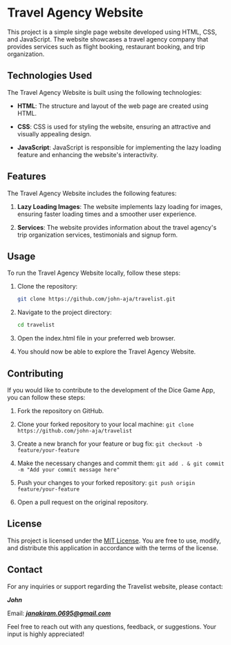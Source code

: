 # Travel Agency Website

This project is a simple single page website developed using HTML, CSS, and JavaScript. The website showcases a travel agency company that provides services such as flight booking, restaurant booking, and trip organization.

## Technologies Used

The Travel Agency Website is built using the following technologies:

- **HTML**: The structure and layout of the web page are created using HTML.

- **CSS**: CSS is used for styling the website, ensuring an attractive and visually appealing design.

- **JavaScript**: JavaScript is responsible for implementing the lazy loading feature and enhancing the website's interactivity.

## Features

The Travel Agency Website includes the following features:

1. **Lazy Loading Images**: The website implements lazy loading for images, ensuring faster loading times and a smoother user experience.

2. **Services**: The website provides information about the travel agency's trip organization services, testimonials and signup form.

## Usage

To run the Travel Agency Website locally, follow these steps:

1. Clone the repository:

   ```bash
   git clone https://github.com/john-aja/travelist.git

   ```

2. Navigate to the project directory:

   ```bash
   cd travelist

   ```

3. Open the index.html file in your preferred web browser.

4. You should now be able to explore the Travel Agency Website.

## Contributing

If you would like to contribute to the development of the Dice Game App, you can follow these steps:

1. Fork the repository on GitHub.

2. Clone your forked repository to your local machine: `git clone https://github.com/john-aja/travelist`

3. Create a new branch for your feature or bug fix: `git checkout -b feature/your-feature`

4. Make the necessary changes and commit them: `git add . & git commit -m "Add your commit message here"`

5. Push your changes to your forked repository: `git push origin feature/your-feature`

6. Open a pull request on the original repository.

## License

This project is licensed under the [MIT License](LICENSE). You are free to use, modify, and distribute this application in accordance with the terms of the license.

## Contact

For any inquiries or support regarding the Travelist website, please contact:

**_John_**

Email: ***janakiram.0695@gmail.com***

Feel free to reach out with any questions, feedback, or suggestions. Your input is highly appreciated!
